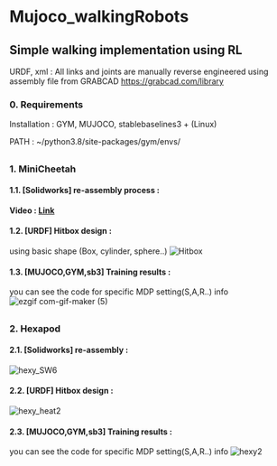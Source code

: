 # Mujoco_walkingRobots

## Simple walking implementation using RL
URDF, xml : All links and joints are manually reverse engineered using assembly file from GRABCAD
https://grabcad.com/library
### 0. Requirements
 Installation : GYM, MUJOCO, stablebaselines3 + (Linux)

 PATH : ~/python3.8/site-packages/gym/envs/


## 
### 1. MiniCheetah

#### 1.1. [Solidworks] re-assembly process :
**Video : [Link](https://youtu.be/irAciVODtpI)**


#### 1.2. [URDF] Hitbox design :
 using basic shape (Box, cylinder, sphere..)
![Hitbox](https://user-images.githubusercontent.com/74540268/169758719-4ecca46f-24fb-4cca-b3a1-0682afbeb4c0.PNG)


#### 1.3. [MUJOCO,GYM,sb3] Training results :
you can see the code for specific MDP setting(S,A,R..) info
   ![ezgif com-gif-maker (5)](https://user-images.githubusercontent.com/74540268/169943131-9eccfde6-9127-4d72-a83f-b7c9df6ee2b6.gif)

  
## 
## 
 

### 2. Hexapod

#### 2.1. [Solidworks] re-assembly : 
![hexy_SW6](https://user-images.githubusercontent.com/74540268/169776703-d9660b52-a81e-4ba5-ab9a-c01d76072a12.PNG)



#### 2.2. [URDF] Hitbox design : 
![hexy_heat2](https://user-images.githubusercontent.com/74540268/169944721-46a89900-eaed-4b17-b6cb-a4496fd48ab6.PNG)




#### 2.3. [MUJOCO,GYM,sb3] Training results : 
you can see the code for specific MDP setting(S,A,R..) info
   ![hexy2](https://user-images.githubusercontent.com/74540268/169965058-dae06b5d-aa1c-476b-943a-8457845638db.gif)


## 

